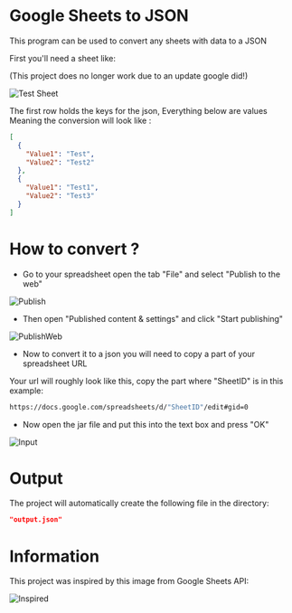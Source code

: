 # Google Sheets to JSON

This program can be used to convert any sheets with data to a JSON

First you'll need a sheet like:

(This project does no longer work due to an update google did!)

![Test Sheet](https://imgur.com/JpfNoeQ.png)

The first row holds the keys for the json, Everything below are values
Meaning the conversion will look like :
```Json
[
  {
    "Value1": "Test",
    "Value2": "Test2"
  },
  {
    "Value1": "Test1",
    "Value2": "Test3"
  }
]
```

# How to convert ?

- Go to your spreadsheet open the tab "File" and select "Publish to the web"

![Publish](https://imgur.com/NRlxJsM.png)

- Then open "Published content & settings" and click "Start publishing"

![PublishWeb](https://imgur.com/NIuBID6.png)

- Now to convert it to a json you will need to copy a part of your spreadsheet URL

Your url will roughly look like this, copy the part where "SheetID" is in this example:
```sh
https://docs.google.com/spreadsheets/d/"SheetID"/edit#gid=0
```

- Now open the jar file and put this into the text box and press "OK"

![Input](https://imgur.com/SZzv9Jr.png)

# Output

The project will automatically create the following file in the directory:
```json
"output.json"
```

# Information

This project was inspired by this image from Google Sheets API:

![Inspired](https://imgur.com/F0VRwBz.png)
 
